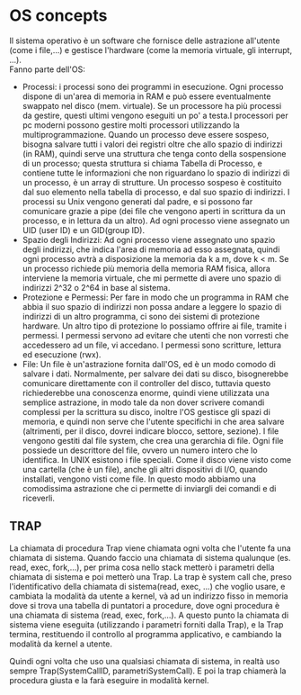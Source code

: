 # OS concepts
Il sistema operativo è un software che fornisce delle astrazione all'utente (come i file,...) e gestisce l'hardware (come la memoria virtuale, gli interrupt, ...).\
Fanno parte dell'OS:
* Processi: i processi sono dei programmi in esecuzione. Ogni processo dispone di un'area di memoria in RAM e può essere eventualmente swappato nel disco (mem. virtuale). Se un processore ha più processi da gestire, questi ultimi vengono eseguiti un po' a testa.I processori per pc moderni possono gestire molti processori utilizzando la multiprogrammazione. Quando un processo deve essere sospeso, bisogna salvare tutti i valori dei registri oltre che allo spazio di indirizzi (in RAM), quindi serve una struttura che tenga conto della sospensione di un processo; questa struttura si chiama Tabella di Processo, e contiene tutte le informazioni che non riguardano lo spazio di indirizzi di un processo, è un array di strutture. Un processo sospeso è costituito dal suo elemento nella tabella di processo, e dal suo spazio di indirizzi. I processi su Unix vengono generati dal padre, e si possono far comunicare grazie a pipe (dei file che vengono aperti in scrittura da un processo, e in lettura da un altro). Ad ogni processo viene assegnato un UID (user ID) e un GID(group ID).
* Spazio degli Indirizzi: Ad ogni processo viene assegnato uno spazio degli indirizzi, che indica l'area di memoria ad esso assegnata, quindi ogni processo avtrà a disposizione la memoria da k a m, dove k < m. Se un processo richiede più memoria della memoria RAM fisica, allora interviene la memoria virtuale, che mi permette di avere uno spazio di indirizzi 2^32 o 2^64 in base al sistema.
* Protezione e Permessi: Per fare in modo che un programma in RAM che abbia il suo spazio di indirizzi non possa andare a leggere lo spazio di indirizzi di un altro programma, ci sono dei sistemi di protezione hardware. Un altro tipo di protezione lo possiamo offrire ai file, tramite i permessi. I permessi servono ad evitare che utenti che non vorresti che accedessero ad un file, vi accedano. I permessi sono scritture, lettura ed esecuzione (rwx).
* File: Un file è un'astrazione fornita dall'OS, ed è un modo comodo di salvare i dati. Normalmente, per salvare dei dati su disco, bisognerebbe comunicare direttamente con il controller del disco, tuttavia questo richiederebbe una conoscenza enorme, quindi viene utilizzata una semplice astrazione, in modo tale da non dover scrivere comandi complessi per la scrittura su disco, inoltre l'OS gestisce gli spazi di memoria, e quindi non serve che l'utente specifichi in che area salvare (altrimenti, per il disco, dovrei indicare blocco, settore, sezione). I file vengono gestiti dal file system, che crea una gerarchia di file. Ogni file possiede un descrittore del file, ovvero un numero intero che lo identifica. In UNIX esistono i file speciali. Come il disco viene visto come una cartella (che è un file), anche gli altri dispositivi di I/O, quando installati, vengono visti come file. In questo modo abbiamo una comodissima astrazione che ci permette di inviargli dei comandi e di riceverli.

## TRAP
La chiamata di procedura Trap viene chiamata ogni volta che l'utente fa una chiamata di sistema. Quando faccio una chiamata di sistema qualunque (es. read, exec, fork,...), per prima cosa nello stack metterò i parametri della chiamata di sistema e poi metterò una Trap. La trap è system call che, preso l'identificativo della chiamata di sistema(read, exec, ...) che voglio usare, e cambiata la modalità da utente a kernel, và ad un indirizzo fisso in memoria dove si trova una tabella di puntatori a procedure, dove ogni procedura è una chiamata di sistema (read, exec, fork,...). A questo punto la chiamata di sistema viene eseguita (utilizzando i parametri forniti dalla Trap), e la Trap termina, restituendo il controllo al programma applicativo, e cambiando la modalità da kernel a utente.

Quindi ogni volta che uso una qualsiasi chiamata di sistema, in realtà uso sempre Trap(SystemCallID, parametriSystemCall). E poi la trap chiamerà la procedura giusta e la farà eseguire in modalità kernel.